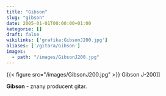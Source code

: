 ```yaml
---
title: "Gibson"
slug: "gibson"
date: 2005-01-01T00:00:00+01:00
kategorie: []
draft: false
wikilinks: ['grafika:GibsonJ200.jpg']
aliases: ['/gitara/Gibson']
images:
  - path: "/images/GibsonJ200.jpg"
---
```

{{< figure src="/images/GibsonJ200.jpg" >}} Gibson J-200\]\]

**Gibson** - znany producent gitar.